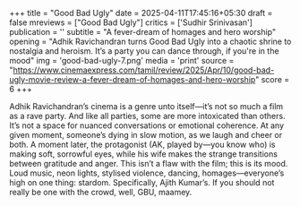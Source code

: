 +++
title = "Good Bad Ugly"
date = 2025-04-11T17:45:16+05:30
draft = false
mreviews = ["Good Bad Ugly"]
critics = ['Sudhir Srinivasan']
publication = ''
subtitle = "A fever-dream of homages and hero worship"
opening = "Adhik Ravichandran turns Good Bad Ugly into a chaotic shrine to nostalgia and heroism. It’s a party you can dance through, if you're in the mood"
img = 'good-bad-ugly-7.png'
media = 'print'
source = "https://www.cinemaexpress.com/tamil/review/2025/Apr/10/good-bad-ugly-movie-review-a-fever-dream-of-homages-and-hero-worship"
score = 6
+++

Adhik Ravichandran’s cinema is a genre unto itself—it’s not so much a film as a rave party. And like all parties, some are more intoxicated than others. It’s not a space for nuanced conversations or emotional coherence. At any given moment, someone’s dying in slow motion, as we laugh and cheer or both. A moment later, the protagonist (AK, played by—you know who) is making soft, sorrowful eyes, while his wife makes the strange transitions between gratitude and anger. This isn’t a flaw with the film; this is its mood. Loud music, neon lights, stylised violence, dancing, homages—everyone’s high on one thing: stardom. Specifically, Ajith Kumar’s. If you should not really be one with the crowd, well, GBU, maamey.
